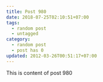 ```yaml
---
title: Post 980
date: 2018-07-25T02:10:51+07:00
tags:
  - random post
  - untagged
category:
  - random post
  - post has 0
updated: 2012-03-26T00:51:17+07:00
---
```

This is content of post 980